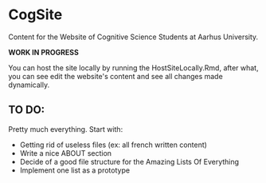 # CogSite
Content for the Website of Cognitive Science Students at Aarhus University.



**WORK IN PROGRESS**

You can host the site locally by running the HostSiteLocally.Rmd, after what, you can see edit the website's content and see all changes made dynamically.



## TO DO:

Pretty much everything. Start with:

- Getting rid of useless files (ex: all french written content)
- Write a nice ABOUT section
- Decide of a good file structure for the Amazing Lists Of Everything
- Implement one list as a prototype